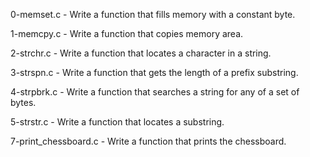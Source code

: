 0-memset.c - Write a function that fills memory with a constant byte.

1-memcpy.c - Write a function that copies memory area.

2-strchr.c - Write a function that locates a character in a string.

3-strspn.c - Write a function that gets the length of a prefix substring.

4-strpbrk.c - Write a function that searches a string for any of a set of bytes.

5-strstr.c - Write a function that locates a substring.

7-print_chessboard.c - Write a function that prints the chessboard.


